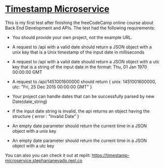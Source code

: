 # [Timestamp Microservice](https://www.freecodecamp.org/learn/apis-and-microservices/apis-and-microservices-projects/timestamp-microservice)

This is my first test after finishing the freeCodeCamp online course about Back End Development and APIs. The test had the following requirements:

- You should provide your own project, not the example URL.

- A request to /api with a valid date should return a JSON object with a unix key that is a Unix timestamp of the input date in milliseconds

- A request to /api with a valid date should return a JSON object with a utc key that is a string of the input date in the format: Thu, 01 Jan 1970 00:00:00 GMT

- A request to /api/1451001600000 should return { unix: 1451001600000, utc: "Fri, 25 Dec 2015 00:00:00 GMT" }

- Your project can handle dates that can be successfully parsed by new Date(date_string)

- If the input date string is invalid, the api returns an object having the structure { error : "Invalid Date" }

- An empty date parameter should return the current time in a JSON object with a unix key

- An empty date parameter should return the current time in a JSON object with a utc key


You can also you can check it out at replit: https://timestamp-microservice.stephanianevado.repl.co